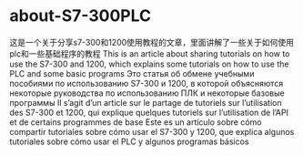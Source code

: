 # about-S7-300PLC
这是一个关于分享s7-300和1200使用教程的文章，里面讲解了一些关于如何使用plc和一些基础程序的教程
This is an article about sharing tutorials on how to use the S7-300 and 1200, which explains some tutorials on how to use the PLC and some basic programs
Это статья об обмене учебными пособиями по использованию S7-300 и 1200, в которой объясняются некоторые руководства по использованию ПЛК и некоторые базовые программы
Il s’agit d’un article sur le partage de tutoriels sur l’utilisation des S7-300 et 1200, qui explique quelques tutoriels sur l’utilisation de l’API et de certains programmes de base
Este es un artículo sobre cómo compartir tutoriales sobre cómo usar el S7-300 y 1200, que explica algunos tutoriales sobre cómo usar el PLC y algunos programas básicos
